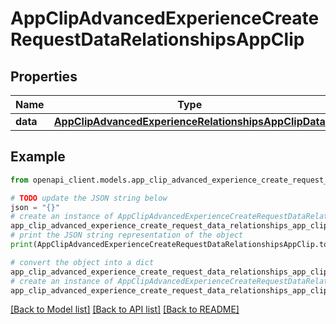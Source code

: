 # AppClipAdvancedExperienceCreateRequestDataRelationshipsAppClip


## Properties

Name | Type | Description | Notes
------------ | ------------- | ------------- | -------------
**data** | [**AppClipAdvancedExperienceRelationshipsAppClipData**](AppClipAdvancedExperienceRelationshipsAppClipData.md) |  | 

## Example

```python
from openapi_client.models.app_clip_advanced_experience_create_request_data_relationships_app_clip import AppClipAdvancedExperienceCreateRequestDataRelationshipsAppClip

# TODO update the JSON string below
json = "{}"
# create an instance of AppClipAdvancedExperienceCreateRequestDataRelationshipsAppClip from a JSON string
app_clip_advanced_experience_create_request_data_relationships_app_clip_instance = AppClipAdvancedExperienceCreateRequestDataRelationshipsAppClip.from_json(json)
# print the JSON string representation of the object
print(AppClipAdvancedExperienceCreateRequestDataRelationshipsAppClip.to_json())

# convert the object into a dict
app_clip_advanced_experience_create_request_data_relationships_app_clip_dict = app_clip_advanced_experience_create_request_data_relationships_app_clip_instance.to_dict()
# create an instance of AppClipAdvancedExperienceCreateRequestDataRelationshipsAppClip from a dict
app_clip_advanced_experience_create_request_data_relationships_app_clip_from_dict = AppClipAdvancedExperienceCreateRequestDataRelationshipsAppClip.from_dict(app_clip_advanced_experience_create_request_data_relationships_app_clip_dict)
```
[[Back to Model list]](../README.md#documentation-for-models) [[Back to API list]](../README.md#documentation-for-api-endpoints) [[Back to README]](../README.md)


